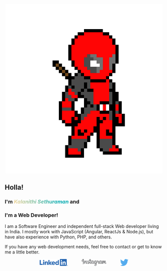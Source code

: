 <p align="center">
<a href="https://kalanithi.dev"><img src="https://raw.githubusercontent.com/IAmNithi/IAmNithi/master/images/banner.png" /></a>
</p>

## Holla!

### I'm <span style="background: -webkit-linear-gradient(45deg,#ffd899,#02abb1 80%); -webkit-background-clip: text; -webkit-text-fill-color: transparent; font-style: italic; font-weight: 700;">Kalanithi Sethuraman</span> and

### I'm a Web Developer!

I am a Software Engineer and independent full-stack Web developer living in India. I mostly work with JavaScript (Angular, ReactJs & Node.js), but have also experience with Python, PHP, and others.

If you have any web development needs, feel free to contact or get to know me a little better.

<p align="center">
<a href="https://www.linkedin.com/in/kalanithiasethuraman/" style="padding: 20px;">
<img src="https://raw.githubusercontent.com/IAmNithi/IAmNithi/master/images/linkedin.png" height="22"/></a> 
<a href="https://www.instagram.com/kalanithisethuraman/"  style="padding: 20px;"><img src="https://raw.githubusercontent.com/IAmNithi/IAmNithi/38f0538764747289d10960a8a803fe40cbc710a6/images/insta.svg" height="22"/></a> 
<a href="https://twitter.com/i_am_nithi"  style="padding: 20px;"><img src="https://raw.githubusercontent.com/IAmNithi/IAmNithi/38f0538764747289d10960a8a803fe40cbc710a6/images/twitter.svg"  height="22"/></a> 
</p>
